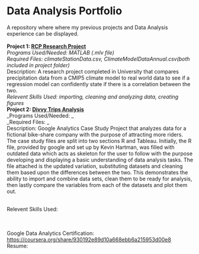 # Data Analysis Portfolio
A repository where where my previous projects and Data Analysis experience can be displayed. \
<br />
**Project 1: [RCP Research Project](nelsonbulaun/DataAnalysisPortfolio/tree/main/RCPResearchProject)**\
_Programs Used/Needed: MATLAB (.mlv file)_ \
_Required Files: climateStationData.csv, ClimateModelDataAnnual.csv(both included in project folder)_ \
Description: A research project completed in University that compares precipitation data from a CMIP5 climate model to real world data to see if a regression model can confidently state if there is a correlation between the two. \
_Relevent Skills Used: importing, cleaning and analyzing data, creating figures_
<br />
**Project 2: [Divvy Trips Analysis](nelsonbulaun/DataAnalysisPortfolio/tree/main/)**\
_Programs Used/Needed: 
_ \
_Required Files: 
_ \
Description: Google Analytics Case Study Project that analyzes data for a fictional bike-share company with the purpose of attracting more riders. The case study files are split into two sections R and Tableau. Initially, the R file, provided by google and set up by Kevin Hartman, was filled with outdated data which acts as skeleton for the user to follow with the purpose developing and displaying a basic understanding of data analysis tasks. The file attached is the updated variation, substituting datasets and cleaning them based upon the differences between the two. This demonstrates the ability to import and combine data sets, clean them to be ready for analysis, then lastly compare the variables from each of the datasets and plot them out. 


\
Relevent Skills Used: 

\
\
Google Data Analytics Certification: https://coursera.org/share/930192e89d10a668ebb6a215953d00e8
Resume:
